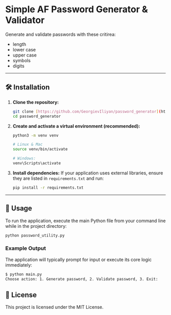 # Simple AF Password Generator & Validator

Generate and validate passwords with these critirea:
 - length
 - lower case
 - upper case
 - symbols
 - digits

---

## 🛠️ Installation

1.  **Clone the repository:**
    ```bash
    git clone [https://github.com/GeorgievIliyan/password_generator](https://github.com/GeorgievIliyan/password_generator)
    cd password_generator
    ```

2.  **Create and activate a virtual environment (recommended):**
    ```bash
    python3 -m venv venv
    
    # Linux & Mac
    source venv/bin/activate  
    
    # Windows: 
    venv\Scripts\activate
    ```

3.  **Install dependencies:**
    If your application uses external libraries, ensure they are listed in `requirements.txt` and run:
    ```bash
    pip install -r requirements.txt
    ```

---

## 🚀 Usage

To run the application, execute the main Python file from your command line while in the project directory:

```bash
python password_utility.py
```

### Example Output

The application will typically prompt for input or execute its core logic immediately:

```bash
$ python main.py
Choose action: 1. Generate password, 2. Validate password, 3. Exit: 
```

## 📝 License

This project is licensed under the MIT License.